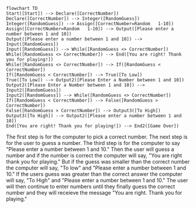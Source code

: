 ```mermaid
flowchart TD
Start([Start]) --> Declare([CorrectNumber])
Declare([CorrectNumber]) --> Integer([RandomGuess])
Integer([RandomGuess]) --> Assign([CorrectNumber=Random   1-10])
Assign([CorrectNumber=Random   1-10]) --> Output([Please enter a number between 1 and 10])
Output([Please enter a number between 1 and 10]) --> Input([RandomGuess])
Input([RandomGuess]) --> While([RandomGuess <> CorrectNumber])
While([RandomGuess <> CorrectNumber]) --> End([You are right! Thank you for playing!])
While([RandomGuess <> CorrectNumber]) --> If([RandomGuess < CorrectNumber])
If([RandomGuess < CorrectNumber]) --> True([To Low])
True([To Low]) --> Output2([Please Enter a Number between 1 and 10])
Output2([Please Enter a Number between 1 and 10]) --> Input2([RandomGuess])
Input2([RandomGuess]) --> While([RandomGuess <> CorrectNumber])
If([RandomGuess < CorrectNumber]) --> False([RandomGuess > CorrectNumber])
False([RandomGuess > CorrectNumber]) --> Output3([To High])
Output3([To High]) --> Output2([Please enter a number between 1 and 10])
End([You are right! Thank you for playing!]) --> End2([Game Over])
```
The first step is for the computer to pick a correct number. The next step is for the user to guess a number. The third step is for the computer to say "Please enter a number between 1 and 10." Then the user will guess a number and if the number is correct the 
computer will say, "You are right thank you for playing." But if the guess was smaller than the correct number the computer will say, "To low" and "Please enter a number between 1 and 10." If the users guess was greater than the correct answer the computer will say, 
"To High" and "Please enter a number between 1 and 10." The user will then continue to enter numbers until they finally guess the correct number and they will receieve the message "You are right. Thank you for playing."








